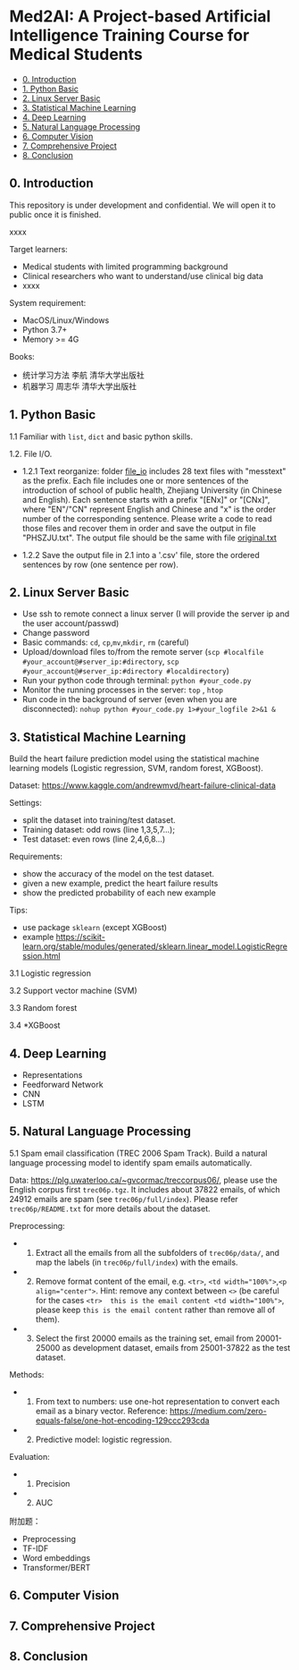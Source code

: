 # Med2AI: A Project-based Artificial Intelligence Training Course for Medical Students

* [0. Introduction](#0-Introduction)
* [1. Python Basic](#1-Python-Basic)
* [2. Linux Server Basic](#2-Linux-Server-Basic)
* [3. Statistical Machine Learning](#3-Statistical-Machine-Learning)
* [4. Deep Learning](#4-Deep-Learning)
* [5. Natural Language Processing](#5-Natural-Language-Processing)
* [6. Computer Vision](#6-Computer-Vision)
* [7. Comprehensive Project](#7-Comprehensive-Project)
* [8. Conclusion](#8-Conclusion)

## 0. Introduction

This repository is under development and confidential. We will open it to public once it is finished.

xxxx

Target learners:

* Medical students with limited programming background
* Clinical researchers who want to understand/use clinical big data
* xxxx

System requirement:

* MacOS/Linux/Windows
* Python 3.7+
* Memory >= 4G

Books:

* 统计学习方法 李航 清华大学出版社
* 机器学习  周志华  清华大学出版社

## 1. Python Basic

1.1 Familiar with `list`, `dict` and basic python skills.



1.2. File I/O. 

* 1.2.1 Text reorganize: folder [file_io](data/file_io) includes 28 text files with "messtext" as the prefix. Each file includes one or more sentences of the introduction of school of public health, Zhejiang University (in Chinese and English). Each sentence starts with a prefix "[ENx]" or "[CNx]", where "EN"/"CN" represent English and Chinese and "x" is the order number of the corresponding sentence. Please write a code to read those files and recover them in order and save the output in file "PHSZJU.txt". The output file should be the same with file [original.txt](data/file_io/original.txt)

* 1.2.2 Save the output file in 2.1 into a '.csv' file, store the ordered sentences by row (one sentence per row).


## 2. Linux Server Basic

* Use ssh to remote connect a linux server (I will provide the server ip and the user account/passwd)
* Change password 
* Basic commands: `cd`, `cp`,`mv`,`mkdir`, `rm` (careful)
* Upload/download files to/from the remote server (`scp #localfile #your_account@#server_ip:#directory`, `scp #your_account@#server_ip:#directory #localdirectory`)
* Run your python code through terminal: `python #your_code.py`
* Monitor the running processes in the server: `top` , `htop`
* Run code in the background of server (even when you are disconnected): `nohup python #your_code.py 1>#your_logfile 2>&1 &` 


## 3. Statistical Machine Learning

Build the heart failure prediction model using the statistical machine learning models (Logistic regression, SVM, random forest, XGBoost).  

Dataset: https://www.kaggle.com/andrewmvd/heart-failure-clinical-data

Settings: 
* split the dataset into training/test dataset. 
* Training dataset: odd rows (line 1,3,5,7...); 
* Test dataset: even rows (line 2,4,6,8...) 

Requirements: 
* show the accuracy of the model on the test dataset.
* given a new example, predict the heart failure results
* show the predicted probability of each new example

Tips: 
* use package `sklearn` (except XGBoost)
* example https://scikit-learn.org/stable/modules/generated/sklearn.linear_model.LogisticRegression.html

3.1 Logistic regression

3.2 Support vector machine (SVM)

3.3 Random forest

3.4 *XGBoost

## 4. Deep Learning

* Representations
* Feedforward Network
* CNN
* LSTM

## 5. Natural Language Processing

5.1 Spam email classification (TREC 2006 Spam Track). Build a natural language processing model to identify spam emails automatically.

Data: https://plg.uwaterloo.ca/~gvcormac/treccorpus06/, please use the English corpus first `trec06p.tgz`. It includes about 37822 emails, of which 24912 emails are spam (see `trec06p/full/index`). Please refer `trec06p/README.txt` for more details about the dataset.

Preprocessing: 

* 1. Extract all the emails from all the subfolders of `trec06p/data/`, and map the labels (in `trec06p/full/index`) with the emails.
* 2. Remove format content of the email, e.g. `<tr>`, `<td width="100%">`,`<p align="center">`. Hint: remove any context between `<>` (be careful for the cases `<tr>  this is the email content <td width="100%">`, please keep `this is the email content` rather than remove all of them).
* 3. Select the first 20000 emails as the training set, email from 20001-25000 as development dataset, emails from 25001-37822 as the test dataset. 

Methods:

* 1. From text to numbers: use one-hot representation to convert each email as a binary vector. Reference: https://medium.com/zero-equals-false/one-hot-encoding-129ccc293cda
* 2. Predictive model: logistic regression. 

Evaluation:

* 1. Precision
* 2. AUC

附加题：


* Preprocessing
* TF-IDF
* Word embeddings
* Transformer/BERT

## 6. Computer Vision



## 7. Comprehensive Project


## 8. Conclusion